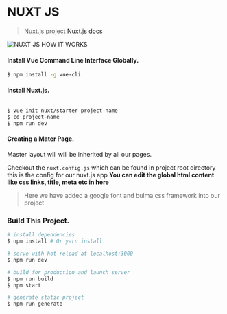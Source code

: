 # NUXT JS
> Nuxt.js project [Nuxt.js docs](https://github.com/nuxt/nuxt.js)

![NUXT JS HOW IT WORKS](https://nuxtjs.org/nuxt-schema.png)



#### Install Vue Command Line Interface Globally.
```bash
$ npm install -g vue-cli

```

#### Install Nuxt.js.
```bash

$ vue init nuxt/starter project-name
$ cd project-name 
$ npm run dev

```
#### Creating a Mater Page.
Master layout will will be inherited by all our pages.    
  
Checkout the `nuxt.config.js` which can be found in project root directory this is the config for our nuxt.js app
**You can edit the global html content like css links, title, meta etc in here**
> Here we have added a google font and bulma css framework into our project


### Build This Project.
``` bash
# install dependencies
$ npm install # Or yarn install

# serve with hot reload at localhost:3000
$ npm run dev

# build for production and launch server
$ npm run build
$ npm start

# generate static project
$ npm run generate
```


